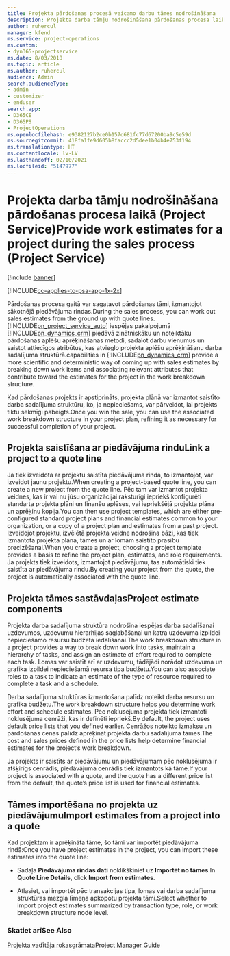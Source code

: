 ```yaml
---
title: Projekta pārdošanas procesā veicamo darbu tāmes nodrošināšana
description: Projekta darba tāmju nodrošināšana pārdošanas procesa laikā programmā Project Service
author: ruhercul
manager: kfend
ms.service: project-operations
ms.custom:
- dyn365-projectservice
ms.date: 8/03/2018
ms.topic: article
ms.author: ruhercul
audience: Admin
search.audienceType:
- admin
- customizer
- enduser
search.app:
- D365CE
- D365PS
- ProjectOperations
ms.openlocfilehash: e9382127b2ce0b157d681fc77d67200ba9c5e59d
ms.sourcegitcommit: 418fa1fe9d605b8faccc2d5dee1b04b4e753f194
ms.translationtype: HT
ms.contentlocale: lv-LV
ms.lasthandoff: 02/10/2021
ms.locfileid: "5147977"
---
```

# <a name="provide-work-estimates-for-a-project-during-the-sales-process-project-service"></a><span data-ttu-id="b391e-103">Projekta darba tāmju nodrošināšana pārdošanas procesa laikā (Project Service)</span><span class="sxs-lookup"><span data-stu-id="b391e-103">Provide work estimates for a project during the sales process (Project Service)</span></span>

[!include [banner](../includes/psa-now-project-operations.md)]

[!INCLUDE[cc-applies-to-psa-app-1x-2x](../includes/cc-applies-to-psa-app-1x-2x.md)]

<span data-ttu-id="b391e-104">Pārdošanas procesa gaitā var sagatavot pārdošanas tāmi, izmantojot sākotnējā piedāvājuma rindas.</span><span class="sxs-lookup"><span data-stu-id="b391e-104">During the sales process, you can work out sales estimates from the ground up with quote lines.</span></span> [!INCLUDE[pn_project_service_auto](../includes/pn-project-service-auto.md)] <span data-ttu-id="b391e-105">iespējas pakalpojumā [!INCLUDE[pn_dynamics_crm](../includes/pn-dynamics-crm.md)] piedāvā zinātniskāku un noteiktāku pārdošanas aplēšu aprēķināšanas metodi, sadalot darbu vienumus un saistot attiecīgos atribūtus, kas atvieglo projekta aplēšu aprēķināšanu darba sadalījuma struktūrā.</span><span class="sxs-lookup"><span data-stu-id="b391e-105">capabilities in [!INCLUDE[pn_dynamics_crm](../includes/pn-dynamics-crm.md)] provide a more scientific and deterministic way of coming up with sales estimates by breaking down work items and associating relevant attributes that contribute toward the estimates for the project in the work breakdown structure.</span></span>  
  
 <span data-ttu-id="b391e-106">Kad pārdošanas projekts ir apstiprināts, projekta plānā var izmantot saistīto darba sadalījuma struktūru, ko, ja nepieciešams, var pārveidot, lai projekts tiktu sekmīgi pabeigts.</span><span class="sxs-lookup"><span data-stu-id="b391e-106">Once you win the sale, you can use the associated work breakdown structure in your project plan, refining it as necessary for successful completion of your project.</span></span>  
  
## <a name="link-a-project-to-a-quote-line"></a><span data-ttu-id="b391e-107">Projekta saistīšana ar piedāvājuma rindu</span><span class="sxs-lookup"><span data-stu-id="b391e-107">Link a project to a quote line</span></span>  
 <span data-ttu-id="b391e-108">Ja tiek izveidota ar projektu saistīta piedāvājuma rinda, to izmantojot, var izveidot jaunu projektu.</span><span class="sxs-lookup"><span data-stu-id="b391e-108">When creating a project-based quote line, you can create a new project from the quote line.</span></span> <span data-ttu-id="b391e-109">Pēc tam var izmantot projekta veidnes, kas ir vai nu jūsu organizācijai raksturīgi iepriekš konfigurēti standarta projekta plāni un finanšu aplēses, vai iepriekšējā projekta plāna un aprēķinu kopija.</span><span class="sxs-lookup"><span data-stu-id="b391e-109">You can then use project templates, which are either pre-configured standard project plans and financial estimates common to your organization, or a copy of a project plan and estimates from a past project.</span></span> <span data-ttu-id="b391e-110">Izveidojot projektu, izvēlētā projekta veidne nodrošina bāzi, kas tiek izmantota projekta plāna, tāmes un ar lomām saistīto prasību precizēšanai.</span><span class="sxs-lookup"><span data-stu-id="b391e-110">When you create a project, choosing a project template provides a basis to refine the project plan, estimates, and role requirements.</span></span> <span data-ttu-id="b391e-111">Ja projekts tiek izveidots, izmantojot piedāvājumu, tas automātiski tiek saistīta ar piedāvājuma rindu.</span><span class="sxs-lookup"><span data-stu-id="b391e-111">By creating your project from the quote, the project is automatically associated with the quote line.</span></span>  
  
## <a name="project-estimate-components"></a><span data-ttu-id="b391e-112">Projekta tāmes sastāvdaļas</span><span class="sxs-lookup"><span data-stu-id="b391e-112">Project estimate components</span></span>  
 <span data-ttu-id="b391e-113">Projekta darba sadalījuma struktūra nodrošina iespējas darba sadalīšanai uzdevumos, uzdevumu hierarhijas saglabāšanai un katra uzdevuma izpildei nepieciešamo resursu budžeta iedalīšanai.</span><span class="sxs-lookup"><span data-stu-id="b391e-113">The work breakdown structure in a project provides a way to break down work into tasks, maintain a hierarchy of tasks, and assign an estimate of effort required to complete each task.</span></span> <span data-ttu-id="b391e-114">Lomas var saistīt arī ar uzdevumu, tādējādi norādot uzdevuma un grafika izpildei nepieciešamā resursa tipa budžetu.</span><span class="sxs-lookup"><span data-stu-id="b391e-114">You can also associate roles to a task to indicate an estimate of the type of resource required to complete a task and a schedule.</span></span>  
  
 <span data-ttu-id="b391e-115">Darba sadalījuma struktūras izmantošana palīdz noteikt darba resursu un grafika budžetu.</span><span class="sxs-lookup"><span data-stu-id="b391e-115">The work breakdown structure helps you determine work effort and schedule estimates.</span></span> <span data-ttu-id="b391e-116">Pēc noklusējuma projektā tiek izmantoti noklusējuma cenrāži, kas ir definēti iepriekš.</span><span class="sxs-lookup"><span data-stu-id="b391e-116">By default, the project uses default price lists that you defined earlier.</span></span> <span data-ttu-id="b391e-117">Cenrāžos noteikto izmaksu un pārdošanas cenas palīdz aprēķināt projekta darbu sadalījuma tāmes.</span><span class="sxs-lookup"><span data-stu-id="b391e-117">The cost and sales prices defined in the price lists help determine financial estimates for the project’s work breakdown.</span></span>  
  
 <span data-ttu-id="b391e-118">Ja projekts ir saistīts ar piedāvājumu un piedāvājumam pēc noklusējuma ir atšķirīgs cenrādis, piedāvājuma cenrādis tiek izmantots kā tāme.</span><span class="sxs-lookup"><span data-stu-id="b391e-118">If your project is associated with a quote, and the quote has a different price list from the default, the quote’s price list is used for financial estimates.</span></span>  
  
## <a name="import-estimates-from-a-project-into-a-quote"></a><span data-ttu-id="b391e-119">Tāmes importēšana no projekta uz piedāvājumu</span><span class="sxs-lookup"><span data-stu-id="b391e-119">Import estimates from a project into a quote</span></span>  
 <span data-ttu-id="b391e-120">Kad projektam ir aprēķināta tāme, šo tāmi var importēt piedāvājuma rindā:</span><span class="sxs-lookup"><span data-stu-id="b391e-120">Once you have project estimates in the project, you can import these estimates into the quote line:</span></span>  
  
-   <span data-ttu-id="b391e-121">Sadaļā **Piedāvājuma rindas dati** noklikšķiniet uz **Importēt no tāmes**.</span><span class="sxs-lookup"><span data-stu-id="b391e-121">In **Quote Line Details**, click **Import from estimates**.</span></span> 

-   <span data-ttu-id="b391e-122">Atlasiet, vai importēt pēc transakcijas tipa, lomas vai darba sadalījuma struktūras mezgla līmeņa apkopotu projekta tāmi.</span><span class="sxs-lookup"><span data-stu-id="b391e-122">Select whether to import project estimates summarized by transaction type, role, or work breakdown structure node level.</span></span>  
  
### <a name="see-also"></a><span data-ttu-id="b391e-123">Skatiet arī</span><span class="sxs-lookup"><span data-stu-id="b391e-123">See Also</span></span>  
 [<span data-ttu-id="b391e-124">Projekta vadītāja rokasgrāmata</span><span class="sxs-lookup"><span data-stu-id="b391e-124">Project Manager Guide</span></span>](../psa/project-manager-guide.md)
